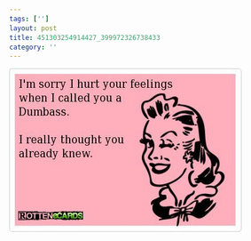 ```yaml
---
tags: ['']
layout: post
title: 451303254914427_399972326738433
category: ''
---
```

![451303254914427_399972326738433](/uploads/2012-10-28-451303254914427_399972326738433.jpg)
